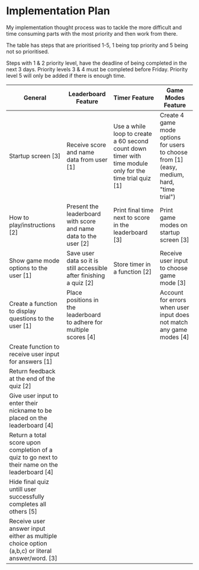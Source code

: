 # Implementation Plan

My implementation thought process was to tackle the more difficult and time consuming parts with the most priority and then work from there.

The table has steps that are prioritised 1-5, 1 being top priority and 5 being not so prioritised.

Steps with 1 & 2 priority level, have the deadline of being completed in the next 3 days. Priority levels 3 & 4 must be completed before Friday. Priority level 5 will only be added if there is enough time. 


| General | Leaderboard Feature | Timer Feature | Game Modes Feature |
| --- | --- | --- | -- |
| Startup screen [3]  |  Receive score and name data from user [1]   | Use a while loop to create a 60 second count down timer with time module only for the time trial quiz   [1]  |  Create 4 game mode options for users to choose from [1] (easy, medium, hard, "time trial") |
| How to play/instructions  [2] | Present the leaderboard with score and name data to the user [2] | Print final time next to score in the leaderboard [3] |  Print game modes on startup screen [3]
| Show game mode options to the user [1] | Save user data so it is still accessible after finishing a quiz [2]| Store timer in a function [2]|  Receive user input to choose game mode [3]
| Create a function to display questions to the user [1] |  Place positions in the leaderboard to adhere for multiple scores [4]||Account for errors when user input does not match any game modes [4]
| Create function to receive user input for answers [1] |
| Return feedback at the end of the quiz [2]
| Give user input to enter their nickname to be placed on the leaderboard [4]
| Return a total score upon completion of a quiz to go next to their name on the leaderboard [4]
| Hide final quiz untill user successfully completes all others [5]
| Receive user answer input either as multiple choice option (a,b,c) or literal answer/word. [3]